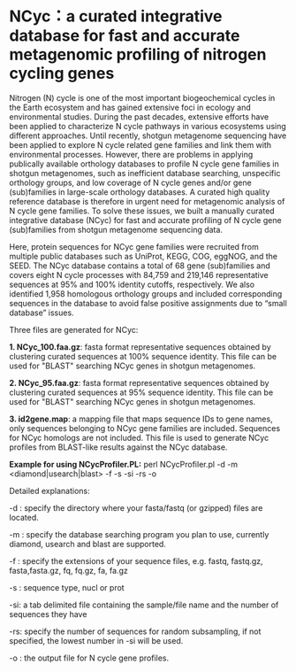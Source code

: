 # NCyc：a curated integrative database for fast and accurate metagenomic profiling of nitrogen cycling genes
Nitrogen (N) cycle is one of the most important biogeochemical cycles in the Earth ecosystem and has gained extensive foci in ecology and environmental studies. During the past decades, extensive efforts have been applied to characterize N cycle pathways in various ecosystems using different approaches. Until recently, shotgun metagenome sequencing have been applied to explore N cycle related gene families and link them with environmental processes. However, there are problems in applying publically available orthology databases to profile N cycle gene families in shotgun metagenomes, such as inefficient database searching, unspecific orthology groups, and low coverage of N cycle genes and/or gene (sub)families in large-scale orthology databases. A curated high quality reference database is therefore in urgent need for metagenomic analysis of N cycle gene families. To solve these issues, we built a manually curated integrative database (NCyc) for fast and accurate profiling of N cycle gene (sub)families from shotgun metagenome sequencing data. 

Here, protein sequences for NCyc gene families were recruited from multiple public databases such as UniProt, KEGG, COG, eggNOG, and the SEED. The NCyc database contains a total of 68 gene (sub)families and covers  eight N cycle processes with 84,759 and 219,146 representative sequences at 95% and 100% identity cutoffs, respectively. We also identified 1,958 homologous orthology groups and included corresponding sequences in the database to avoid false positive assignments due to “small database” issues. 

Three files are generated for NCyc:

<b>1. NCyc_100.faa.gz</b>: fasta format representative sequences obtained by clustering curated sequences at 100% sequence identity. This file can be used for "BLAST" searching NCyc genes in shotgun metagenomes.

<b>2. NCyc_95.faa.gz</b>: fasta format representative sequences obtained by clustering curated sequences at 95% sequence identity. This file can be used for "BLAST" searching NCyc genes in shotgun metagenomes.

<b>3. id2gene.map</b>: a mapping file that maps sequence IDs to gene names, only sequences belonging to NCyc gene families are included. Sequences for NCyc homologs are not included. This file is used to generate NCyc profiles from BLAST-like results against the NCyc database. 



<b>Example for using NCycProfiler.PL:</b>
perl NCycProfiler.pl -d <workdir> -m <diamond|usearch|blast> -f <filetype> -s <seqtype> -si <sample size info file> -rs <random sampling size> -o <outfile>
  
Detailed explanations: 

-d : specify the directory where your fasta/fastq (or gzipped) files are located. 

-m : specify the database searching program you plan to use, currently diamond, usearch and blast are supported. 

-f : specify the extensions of your sequence files, e.g. fastq, fastq.gz, fasta,fasta.gz, fq, fq.gz, fa, fa.gz

-s : sequence type, nucl or prot

-si: a tab delimited file containing the sample/file name and the number of sequences they have

-rs: specify the number of sequences for random subsampling, if not specified, the lowest number in -si will be used.

-o : the output file for N cycle gene profiles.   
  
